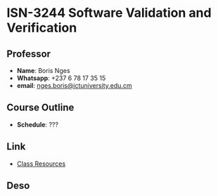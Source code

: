 # ISN-3244 Software Validation and Verification 

## Professor

- **Name**: Boris Nges
- **Whatsapp**: +237 6 78 17 35 15
- **email**: nges.boris@ictuniversity.edu.cm

## Course Outline

- **Schedule**: ???


## Link

- [Class Resources](https://moodle.ictuniversity.org/course/view.php?id=2407)

## Deso

